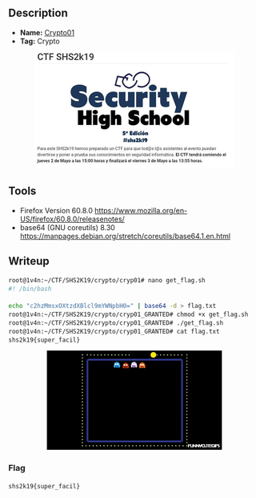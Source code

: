 ## Description
* **Name:** [Crypto01](http://ctf.securityhighschool.es/challenges?category=crypto)
* **Tag:** Crypto
<p align="center">
<img src="shs2k19ctf.png"/>
</p>

## Tools
* Firefox Version 60.8.0 https://www.mozilla.org/en-US/firefox/60.8.0/releasenotes/
* base64 (GNU coreutils) 8.30 https://manpages.debian.org/stretch/coreutils/base64.1.en.html

## Writeup

```bash
root@1v4n:~/CTF/SHS2K19/crypto/cryp01# nano get_flag.sh
#! /bin/bash

echo "c2hzMmsxOXtzdXBlcl9mYWNpbH0=" | base64 -d > flag.txt
root@1v4n:~/CTF/SHS2K19/crypto/cryp01_GRANTED# chmod +x get_flag.sh
root@1v4n:~/CTF/SHS2K19/crypto/cryp01_GRANTED# ./get_flag.sh
root@1v4n:~/CTF/SHS2K19/crypto/cryp01_GRANTED# cat flag.txt
shs2k19{super_facil}
```

<p align="center">
<img src="crypto01_super_easy.gif"/>
</p>

### Flag

`shs2k19{super_facil}`
